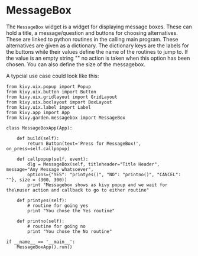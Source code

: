MessageBox
==========

The `MessageBox` widget is a widget for displaying message boxes.
These can hold a title, a message/question and buttons for choosing
alternatives. These are linked to python routines in the calling main program.
These alternatives are given as a dictionary. The dictionary keys are the labels
for the buttons while their values define the name of the routines to jump to.
If the value is an empty string "" no action is taken when this option has been
chosen. You can also define the size of the messagebox.

A typcial use case could look like this:
```import kivy
from kivy.uix.popup import Popup
from kivy.uix.button import Button
from kivy.uix.gridlayout import GridLayout
from kivy.uix.boxlayout import BoxLayout
from kivy.uix.label import Label
from kivy.app import App
from kivy.garden.messagebox import MessageBox

class MessageBoxApp(App):
    
    def build(self):
        return Button(text='Press for MessageBox!', on_press=self.callpopup)

    def callpopup(self, event):
        dlg = MessageBox(self, titleheader="Title Header", message="Any Message whatsoever", 
        options={"YES": "printyes()", "NO": "printno()", "CANCEL": ""}, size = (300, 300))
        print "Messagebox shows as kivy popup and we wait for the\nuser action and callback to go to either routine"

    def printyes(self):
        # routine for going yes
        print "You chose the Yes routine"

    def printno(self):
        # routine for going no
        print "You chose the No routine"

if __name__ == '__main__':
    MessageBoxApp().run()
```

